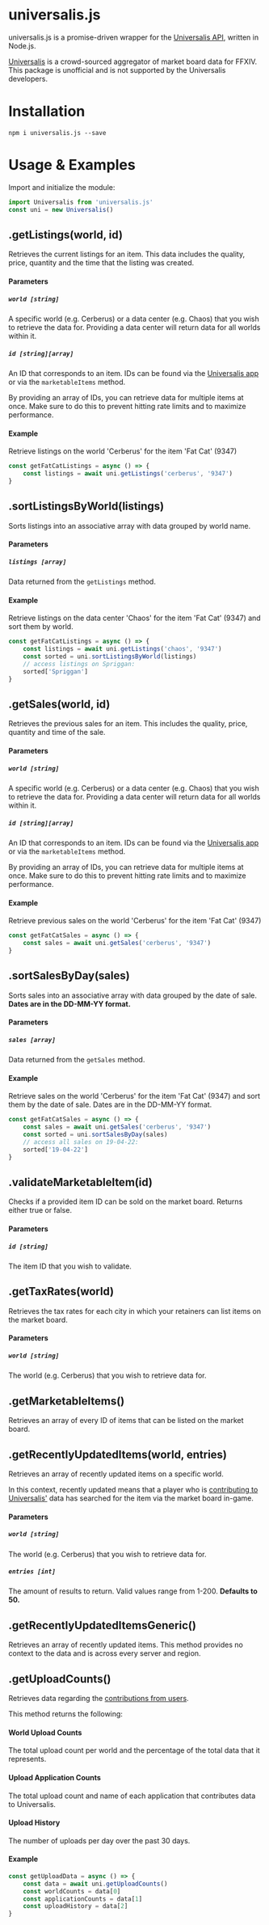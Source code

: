 # universalis.js

universalis.js is a promise-driven wrapper for the [Universalis API](https://universalis.app/docs/index.html), written in Node.js.

[Universalis](https://github.com/Universalis-FFXIV/Universalis) is a crowd-sourced aggregator of market board data for FFXIV. This package is unofficial and is not supported by the Universalis developers. 

# Installation
```sh-session
npm i universalis.js --save
```
# Usage & Examples
Import and initialize the module:
```js
import Universalis from 'universalis.js'
const uni = new Universalis()
```

## .getListings(world, id)
Retrieves the current listings for an item. This data includes the quality, price, quantity and the time that the listing was created. 
#### Parameters
##### `world [string]`
A specific world (e.g. Cerberus) or a data center (e.g. Chaos) that you wish to retrieve the data for. Providing a data center will return data for all worlds within it.

##### `id [string][array]`
An ID that corresponds to an item.  IDs can be found via the [Universalis app](https://universalis.app) or via the `marketableItems` method.

By providing an array of IDs, you can retrieve data for multiple items at once. Make sure to do this to prevent hitting rate limits and to maximize performance.
#### Example
Retrieve listings on the world 'Cerberus' for the item 'Fat Cat' (9347)
```js
const getFatCatListings = async () => {
	const listings = await uni.getListings('cerberus', '9347')
}
```

## .sortListingsByWorld(listings)
Sorts listings into an associative array with data grouped by world name. 

#### Parameters
##### `listings [array]`
Data returned from the `getListings` method.

#### Example
Retrieve listings on the data center 'Chaos' for the item 'Fat Cat' (9347) and sort them by world.
```js
const getFatCatListings = async () => {
	const listings = await uni.getListings('chaos', '9347')
	const sorted = uni.sortListingsByWorld(listings)
	// access listings on Spriggan:
	sorted['Spriggan']
}
```

## .getSales(world, id)
Retrieves the previous sales for an item. This includes the quality, price, quantity and time of the sale.
#### Parameters
##### `world [string]`
A specific world (e.g. Cerberus) or a data center (e.g. Chaos) that you wish to retrieve the data for. Providing a data center will return data for all worlds within it.

##### `id [string][array]`
An ID that corresponds to an item.  IDs can be found via the [Universalis app](https://universalis.app) or via the `marketableItems` method.

By providing an array of IDs, you can retrieve data for multiple items at once. Make sure to do this to prevent hitting rate limits and to maximize performance.

#### Example
Retrieve previous sales on the world 'Cerberus' for the item 'Fat Cat' (9347)
```js
const getFatCatSales = async () => {
	const sales = await uni.getSales('cerberus', '9347')
}
```

## .sortSalesByDay(sales)
Sorts sales into an associative array with data grouped by the date of sale. 
**Dates are in the DD-MM-YY format.**

#### Parameters
##### `sales [array]`
Data returned from the `getSales` method.

#### Example
Retrieve sales on the world 'Cerberus' for the item 'Fat Cat' (9347) and sort them by the date of sale.
Dates are in the DD-MM-YY format.
```js
const getFatCatSales = async () => {
	const sales = await uni.getSales('cerberus', '9347')
	const sorted = uni.sortSalesByDay(sales)
	// access all sales on 19-04-22:
	sorted['19-04-22']
}
```

## .validateMarketableItem(id)
Checks if a provided item ID can be sold on the market board. Returns either true or false. 

#### Parameters
##### `id [string]`
The item ID that you wish to validate.

## .getTaxRates(world)
Retrieves the tax rates for each city in which your retainers can list items on the market board.
#### Parameters
##### `world [string]`
The world (e.g. Cerberus) that you wish to retrieve data for. 

## .getMarketableItems()
Retrieves an array of every ID of items that can be listed on the market board. 

## .getRecentlyUpdatedItems(world, entries)
Retrieves an array of recently updated items on a specific world. 

In this context, recently updated means that a player who is [contributing to Universalis'](https://universalis.app/contribute) data has searched for the item via the market board in-game.

#### Parameters
##### `world [string]`
The world (e.g. Cerberus) that you wish to retrieve data for. 
##### `entries [int]`
The amount of results to return. Valid values range from 1-200. **Defaults to 50.**

## .getRecentlyUpdatedItemsGeneric()
Retrieves an array of recently updated items.  This method provides no context to the data and is across every server and region.

## .getUploadCounts()
Retrieves data regarding the [contributions from users](https://universalis.app/contribute).  

This method returns the following:

#### World Upload Counts
The total upload count per world and the percentage of the total data that it represents.

#### Upload Application Counts
The total upload count and name of each application that contributes data to Universalis.

#### Upload History
The number of uploads per day over the past 30 days.

#### Example
```js
const getUploadData = async () => {
	const data = await uni.getUploadCounts()
	const worldCounts = data[0]
	const applicationCounts = data[1]
	const uploadHistory = data[2]
}
```